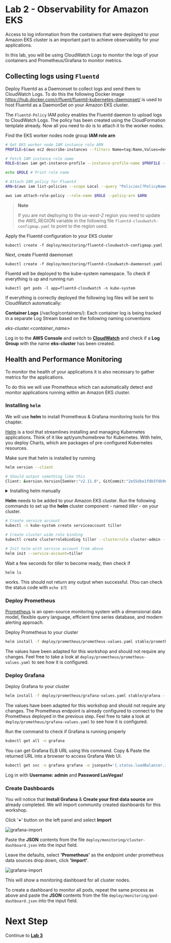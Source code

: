 # Lab 2 - Observability for Amazon EKS

Access to log information from the containers that were deployed to your Amazon EKS cluster is an important part to achieve observability for your applications.

In this lab, you will be using CloudWatch Logs to monitor the logs of your containers and Prometheus/Grafana to monitor metrics.

## Collecting logs using `Fluentd`
Deploy Fluentd as a Daemonset to collect logs and send them to CloudWatch Logs. To do this the following Docker image https://hub.docker.com/r/fluent/fluentd-kubernetes-daemonset/ is used to host Fluentd as a DaemonSet on your Amazon EKS cluster.

The `Fluentd-Policy` IAM policy enables the Fluentd daemon to upload logs to CloudWatch Logs. The policy has been created using the CloudFormation template already. Now all you need to do is to attach it to the worker nodes.

Find the EKS worker nodes node group **IAM role arn**
```bash
# Get EKS worker node IAM instance role ARN
PROFILE=$(aws ec2 describe-instances --filters Name=tag:Name,Values=dev303-workshop-0-Node --query 'Reservations[0].Instances[0].IamInstanceProfile.Arn' --output text | cut -d '/' -f 2)

# Fetch IAM instance role name
ROLE=$(aws iam get-instance-profile --instance-profile-name $PROFILE --query "InstanceProfile.Roles[0].RoleName" --output text)

echo $ROLE # Print role name

# Attach IAM policy for Fluentd
ARN=$(aws iam list-policies --scope Local --query "Policies[?PolicyName=='Fluentd-Policy'].Arn" --output text)

aws iam attach-role-policy --role-name $ROLE --policy-arn $ARN
```

> **Note**
>
> If you are not deploying to the *us-west-2* region you need to update the AWS_REGION variable in the following file `fluentd-cloudwatch-configmap.yaml` to point to the region used.

Apply the Fluentd configuration to your EKS cluster
```
kubectl create -f deploy/monitoring/fluentd-cloudwatch-configmap.yaml
```

Next, create Fluentd daemonset
```
kubectl create -f deploy/monitoring/fluentd-cloudwatch-daemonset.yaml
```

Fluentd will be deployed to the kube-system namespace. To check if everything is up and running run 
```
kubectl get pods -l app=fluentd-cloudwatch -n kube-system
```

If everything is correctly deployed the following log files will be sent to CloudWatch automatically:

**Container Logs** (/var/log/containers/):
Each container log is being tracked in a separate Log Stream based on the following naming conventions

*eks-cluster.<container_name>*

Log in to the **AWS Console** and switch to [**CloudWatch**](https://console.aws.amazon.com/cloudwatch/home#logs:) and check if a **Log Group** with the name **eks-cluster** has been created.

## Health and Performance Monitoring

To monitor the health of your applications it is also necessary to gather metrics for the applications.

To do this we will use Prometheus which can automatically detect and monitor applications running within an Amazon EKS cluster.

### Installing `helm`

We will use **helm** to install Prometheus & Grafana monitoring tools for this chapter.

[Helm](https://helm.sh/) is a tool that streamlines installing and managing Kubernetes applications. Think of it like apt/yum/homebrew for Kubernetes. With helm, you deploy Charts, which are packages of pre-configured Kubernetes resources.

Make sure that helm is installed by running
```bash
helm version --client

# Should output something like this
Client: &version.Version{SemVer:"v2.11.0", GitCommit:"2e55dbe1fdb5fdb96b75ff144a339489417b146b", GitTreeState:"clean"}
```

<details><summary>Installing helm manually</summary>
<p>

If helm is not already installed, run
```bash
# Install helm
curl "https://raw.githubusercontent.com/kubernetes/helm/master/scripts/get" > get_helm.sh
chmod +x get_helm.sh
./get_helm.sh
```

</p>
</details>

**Helm** needs to be added to your Amazon EKS cluster. Run the following commands to set up the **helm** cluster component - named *tiller* - on your cluster.

```bash
# Create service account
kubectl -n kube-system create serviceaccount tiller

# Create cluster wide role binding
kubectl create clusterrolebinding tiller --clusterrole cluster-admin --serviceaccount=kube-system:tiller

# Init helm with service account from above
helm init --service-account=tiller
```

Wait a few seconds for *tiller* to become ready, then check if 
```
helm ls
```
works. This should not return any output when successful. (You can check the status code with `echo $?`)

### Deploy Prometheus

[Prometheus](https://prometheus.io) is an open-source monitoring system with a dimensional data model, flexible query language, efficient time series database, and modern alerting approach.

Deploy Prometheus to your cluster

```bash
helm install -f deploy/prometheus/prometheus-values.yaml stable/prometheus --name prometheus --namespace prometheus
```

The values have been adapted for this workshop and should not require any changes. Feel free to take a look at `deploy/prometheus/prometheus-values.yaml` to see how it is configured.

### Deploy Grafana

Deploy Grafana to your cluster

```bash
helm install -f deploy/prometheus/grafana-values.yaml stable/grafana --name grafana --namespace grafana
```

The values have been adapted for this workshop and should not require any changes. The Prometheus endpoint is already configured to connect to the Prometheus deployed in the previous step. Feel free to take a look at `deploy/prometheus/grafana-values.yaml` to see how it is configured.

Run the command to check if Grafana is running properly

```bash
kubectl get all -n grafana
```

You can get Grafana ELB URL using this command. Copy & Paste the returned URL into a browser to access Grafana Web UI.

```bash
kubectl get svc -n grafana grafana -o jsonpath='{.status.loadBalancer.ingress[0].hostname}'
```

Log in with **Username: admin** and **Password LasVegas!**

### Create Dashboards

You will notice that **Install Grafana** & **Create your first data source** are already completed. We will import community created dashboards for this workshop.

Click '**+**' button on the left panel and select **Import**

![grafana-import](images/grafana-import.png)

Paste the **JSON** contents from the file `deploy/monitoring/cluster-dashboard.json` into the input field.

Leave the defaults, select **'Prometheus'** as the endpoint under prometheus data sources drop down, click **'Import'**.

![grafana-import](images/grafana-datasource.png)

This will show a monitoring dashboard for all cluster nodes.

To create a dashboard to monitor all pods, repeat the same process as above and paste the **JSON** contents from the file `deploy/monitoring/pod-dashboard.json` into the input field.

# Next Step

Continue to [**Lab 3**](lab3.md)
